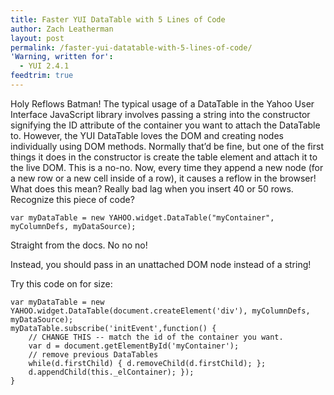 ```yaml
---
title: Faster YUI DataTable with 5 Lines of Code
author: Zach Leatherman
layout: post
permalink: /faster-yui-datatable-with-5-lines-of-code/
'Warning, written for':
  - YUI 2.4.1
feedtrim: true
---
```


Holy Reflows Batman! The typical usage of a DataTable in the Yahoo User Interface JavaScript library involves passing a string into the constructor signifying the ID attribute of the container you want to attach the DataTable to. However, the YUI DataTable loves the DOM and creating nodes individually using DOM methods. Normally that’d be fine, but one of the first things it does in the constructor is create the table element and attach it to the live DOM. This is a no-no. Now, every time they append a new node (for a new row or a new cell inside of a row), it causes a reflow in the browser! What does this mean? Really bad lag when you insert 40 or 50 rows. Recognize this piece of code?

    var myDataTable = new YAHOO.widget.DataTable("myContainer", myColumnDefs, myDataSource);


Straight from the docs. No no no!

Instead, you should pass in an unattached DOM node instead of a string!

Try this code on for size:

    var myDataTable = new YAHOO.widget.DataTable(document.createElement('div'), myColumnDefs, myDataSource); 
    myDataTable.subscribe('initEvent',function() {
        // CHANGE THIS -- match the id of the container you want.
        var d = document.getElementById('myContainer');
        // remove previous DataTables
        while(d.firstChild) { d.removeChild(d.firstChild); };
        d.appendChild(this._elContainer); });
    }
